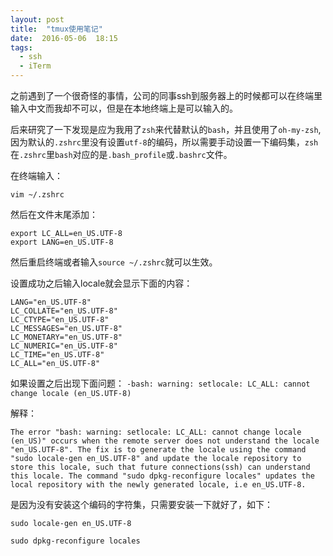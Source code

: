```yaml
---
layout: post
title:  "tmux使用笔记"
date:  2016-05-06  18:15
tags:
  - ssh
  - iTerm
---
```


之前遇到了一个很奇怪的事情，公司的同事ssh到服务器上的时候都可以在终端里输入中文而我却不可以，但是在本地终端上是可以输入的。

后来研究了一下发现是应为我用了`zsh`来代替默认的`bash`，并且使用了`oh-my-zsh`,因为默认的`.zshrc`里没有设置`utf-8`的编码，所以需要手动设置一下编码集，`zsh`在`.zshrc`里`bash`对应的是`.bash_profile`或`.bashrc`文件。

在终端输入：
```
vim ~/.zshrc
```

然后在文件末尾添加：
```
export LC_ALL=en_US.UTF-8
export LANG=en_US.UTF-8
```

然后重启终端或者输入`source ~/.zshrc`就可以生效。

设置成功之后输入locale就会显示下面的内容：
```
LANG="en_US.UTF-8"
LC_COLLATE="en_US.UTF-8"
LC_CTYPE="en_US.UTF-8"
LC_MESSAGES="en_US.UTF-8"
LC_MONETARY="en_US.UTF-8"
LC_NUMERIC="en_US.UTF-8"
LC_TIME="en_US.UTF-8"
LC_ALL="en_US.UTF-8"
```

如果设置之后出现下面问题：
`-bash: warning: setlocale: LC_ALL: cannot change locale (en_US.UTF-8)`

解释：
```
The error "bash: warning: setlocale: LC_ALL: cannot change locale (en_US)" occurs when the remote server does not understand the locale "en_US.UTF-8". The fix is to generate the locale using the command "sudo locale-gen en_US.UTF-8" and update the locale repository to store this locale, such that future connections(ssh) can understand this locale. The command "sudo dpkg-reconfigure locales" updates the local repository with the newly generated locale, i.e en_US.UTF-8.
```

是因为没有安装这个编码的字符集，只需要安装一下就好了，如下：
```
sudo locale-gen en_US.UTF-8

sudo dpkg-reconfigure locales
```
